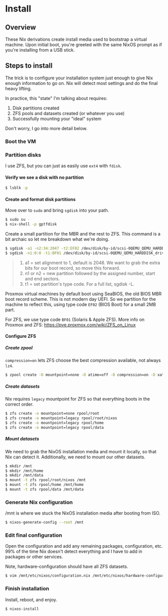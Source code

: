# Install

## Overview
These Nix derivations create install media used to bootstrap a virtual machine. Upon initial boot, you're greeted with the same NixOS prompt as if you're installing from a USB stick.

## Steps to install
The trick is to configure your installation system just enough to give Nix enough information to go on. Nix will detect most settings and do the final heavy lifting.

In practice, this "state" I'm talking about requires:

1. Disk partitions created
2. ZFS pools and datasets created (or whatever you use)
3. Successfully mounting your "ideal" system

Don't worry, I go into more detail below.

### Boot the VM
### Partition disks
I use ZFS, but you can just as easily use ```ext4``` with ```fdisk```.

#### Verify we see a disk with no partition

```sh
$ lsblk -p
```

#### Create and format disk partitions
Move over to `sudo` and bring `sgdisk` into your path.

```sh
$ sudo su -
$ nix-shell -p gptfdisk
```
Create a small partition for the MBR and the rest to ZFS. This command is a bit archaic so let me breakdown what we're doing.

```sh
$ sgdisk -a1 -n2:34:2047 -t2:EF02 /dev/disk/by-id/scsi-0QEMU_QEMU_HARDDISK_drive-scsi0
$ sgdisk -n1:0:0 -t1:BF01 /dev/disk/by-id/scsi-0QEMU_QEMU_HARDDISK_drive-scsi0
```

> 1. a1 = set alignment to 1, default is 2048. We want to grab the extra bits for our boot record, so move this forward.
> 2. n1 or n2 = new partition followed by the assigned number, start and end sectors.
> 3. t1 = set partition's type code. For a full list, sgdisk -L.

Proxmox virtual machines by default boot using SeaBIOS, the old BIOS MBR boot record scheme. This is not modern day UEFI. So we partition for the machine to reflect this, using type code `EF02` (BIOS Boot) for a small 2MB part.

For ZFS, we use type code `BF01` (Solaris & Apple ZFS).
More info on Proxmox and ZFS: https://pve.proxmox.com/wiki/ZFS_on_Linux

#### Configure ZFS
##### Create zpool
`compression=on` lets ZFS choose the best compression available, not always `lz4`.

```sh
$ zpool create -O mountpoint=none -O atime=off -O compression=on -O xattr=sa -O acltype=posixacl -R /mnt rpool /dev/disk/by-id/scsi-0QEMU_QEMU_HARDDISK_drive-scsi0-part1
```
##### Create datasets
Nix requires `legacy` mountpoint for ZFS so that everything boots in the correct order.

```sh
$ zfs create -o mountpoint=none rpool/root
$ zfs create -o mountpoint=legacy rpool/root/nixos
$ zfs create -o mountpoint=legacy rpool/home
$ zfs create -o mountpoint=legacy rpool/data
```
##### Mount datasets
We need to grab the NixOS installation media and mount it locally, so that Nix can detect it. Additionally, we need to mount our other datasets.

```sh
$ mkdir /mnt
$ mkdir /mnt/home
$ mkdir /mnt/data
$ mount -t zfs rpool/root/nixos /mnt
$ mount -t zfs rpool/home /mnt/home
$ mount -t zfs rpool/data /mnt/data
```

### Generate Nix configuration
/mnt is where we stuck the NixOS installation media after booting from ISO.

```sh
$ nixos-generate-config --root /mnt
```

### Edit final configuration
Open the configuration and add any remaining packages, configuration, etc. 99% of the time Nix doesn't detect everything and I have to add in packages or other services.

Note, hardware-configuration should have all ZFS datasets.

```sh
$ vim /mnt/etc/nixos/configuration.nix /mnt/etc/nixos/hardware-configuration.nix
```

### Finish installation
Install, reboot, and enjoy.
```sh
$ nixos-install
```
